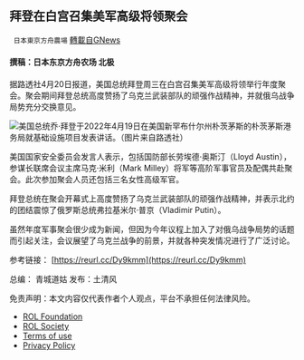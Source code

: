 
## 拜登在白宫召集美军高级将领聚会
` 日本東京方舟農場` [轉載自GNews](https://gnews.org/zh-hans/2384319/)

#### 撰稿：日本东京方舟农场 北极
 
据路透社4月20日报道，美国总统拜登周三在白宫召集美军高级将领举行年度聚会。聚会期间拜登总统高度赞扬了乌克兰武装部队的顽强作战精神，并就俄乌战争局势充分交换意见。
 
![](https://assets.gnews.org/wp-content/uploads/2022/04/24-3.png)美国总统乔·拜登于2022年4月19日在美国新罕布什尔州朴茨茅斯的朴茨茅斯港务局就基础设施项目发表讲话。（图片来自路透社）
 
美国国家安全委员会发言人表示，包括国防部长劳埃德·奥斯汀（Lloyd Austin），参谋长联席会议主席马克·米利（Mark Milley）将军等高阶军事官员及配偶共赴聚会。此次参加聚会人员还包括三名女性高级军官。
 
拜登总统在聚会开幕式上高度赞扬了乌克兰武装部队的顽强作战精神，并表示北约的团结震惊了俄罗斯总统弗拉基米尔·普京（Vladimir Putin）。
 
虽然年度军事聚会很少成为新闻，但因为今年议程上加入了对俄乌战争局势的话题而引起关注，会议展望了乌克兰战争的前景，并就各种突发情况进行了广泛讨论。
 
参考链接：
[https://reurl.cc/Dy9kmm](https://reurl.cc/Dy9kmm)
 
总编： 青城道姑
发布：土清风

免责声明：本文内容仅代表作者个人观点，平台不承担任何法律风险。
  
- [ROL Foundation](https://rolfoundation.org/)
- [ROL Society](https://rolsociety.org/)
- [Terms of use](https://gnews.org/terms-of-use-3/)
- [Privacy Policy](https://gnews.org/privacy-policy/)
